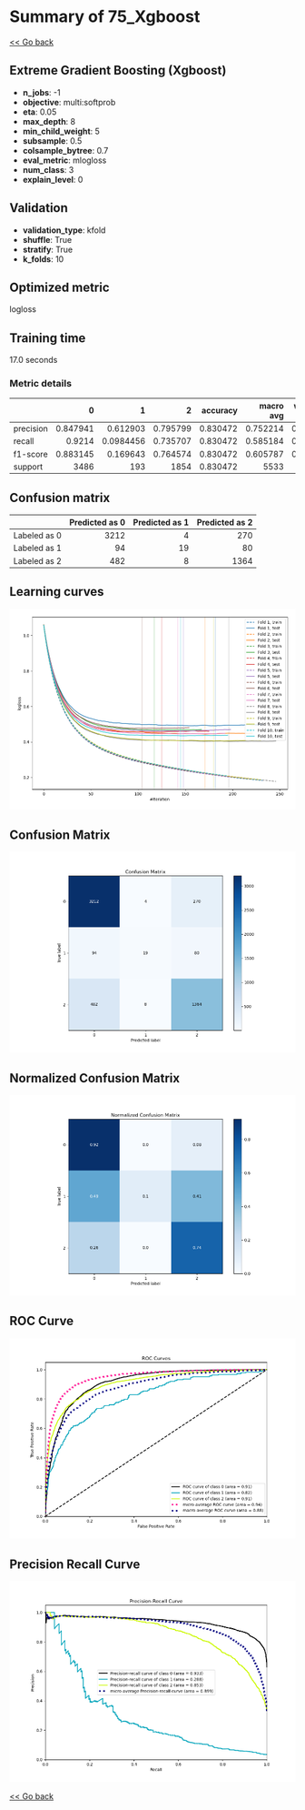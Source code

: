 # Summary of 75_Xgboost

[<< Go back](../README.md)


## Extreme Gradient Boosting (Xgboost)
- **n_jobs**: -1
- **objective**: multi:softprob
- **eta**: 0.05
- **max_depth**: 8
- **min_child_weight**: 5
- **subsample**: 0.5
- **colsample_bytree**: 0.7
- **eval_metric**: mlogloss
- **num_class**: 3
- **explain_level**: 0

## Validation
 - **validation_type**: kfold
 - **shuffle**: True
 - **stratify**: True
 - **k_folds**: 10

## Optimized metric
logloss

## Training time

17.0 seconds

### Metric details
|           |           0 |           1 |           2 |   accuracy |   macro avg |   weighted avg |   logloss |
|:----------|------------:|------------:|------------:|-----------:|------------:|---------------:|----------:|
| precision |    0.847941 |   0.612903  |    0.795799 |   0.830472 |    0.752214 |       0.822271 |  0.448622 |
| recall    |    0.9214   |   0.0984456 |    0.735707 |   0.830472 |    0.585184 |       0.830472 |  0.448622 |
| f1-score  |    0.883145 |   0.169643  |    0.764574 |   0.830472 |    0.605787 |       0.818526 |  0.448622 |
| support   | 3486        | 193         | 1854        |   0.830472 | 5533        |    5533        |  0.448622 |


## Confusion matrix
|              |   Predicted as 0 |   Predicted as 1 |   Predicted as 2 |
|:-------------|-----------------:|-----------------:|-----------------:|
| Labeled as 0 |             3212 |                4 |              270 |
| Labeled as 1 |               94 |               19 |               80 |
| Labeled as 2 |              482 |                8 |             1364 |

## Learning curves
![Learning curves](learning_curves.png)
## Confusion Matrix

![Confusion Matrix](confusion_matrix.png)


## Normalized Confusion Matrix

![Normalized Confusion Matrix](confusion_matrix_normalized.png)


## ROC Curve

![ROC Curve](roc_curve.png)


## Precision Recall Curve

![Precision Recall Curve](precision_recall_curve.png)



[<< Go back](../README.md)
